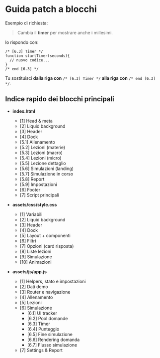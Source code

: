 # Guida patch a blocchi

Esempio di richiesta:
> Cambia il **timer** per mostrare anche i millesimi.

Io rispondo con:
```
/* [6.3] Timer */
function startTimer(seconds){
  // nuovo codice...
}
/* end [6.3] */
```
Tu sostituisci **dalla riga con** `/* [6.3] Timer */` **alla riga con** `/* end [6.3] */`.

## Indice rapido dei blocchi principali
- **index.html**
  - [1] Head & meta
  - [2] Liquid background
  - [3] Header
  - [4] Dock
  - [5.1] Allenamento
  - [5.2] Lezioni (materie)
  - [5.3] Lezioni (macro)
  - [5.4] Lezioni (micro)
  - [5.5] Lezione dettaglio
  - [5.6] Simulazioni (landing)
  - [5.7] Simulazione in corso
  - [5.8] Report
  - [5.9] Impostazioni
  - [6] Footer
  - [7] Script principali

- **assets/css/style.css**
  - [1] Variabili
  - [2] Liquid background
  - [3] Header
  - [4] Dock
  - [5] Layout + componenti
  - [6] Filtri
  - [7] Opzioni (card risposta)
  - [8] Liste lezioni
  - [9] Simulazione
  - [10] Animazioni

- **assets/js/app.js**
  - [1] Helpers, stato e impostazioni
  - [2] Dati demo
  - [3] Router e navigazione
  - [4] Allenamento
  - [5] Lezioni
  - [6] Simulazione
    - [6.1] UI tracker
    - [6.2] Pool domande
    - [6.3] Timer
    - [6.4] Punteggio
    - [6.5] Fine simulazione
    - [6.6] Rendering domanda
    - [6.7] Flusso simulazione
  - [7] Settings & Report
